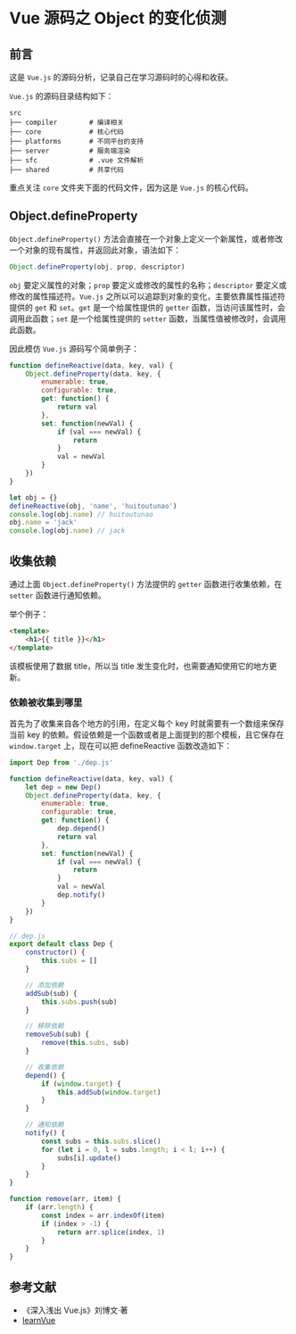 # Vue 源码之 Object 的变化侦测

## 前言

这是 `Vue.js` 的源码分析，记录自己在学习源码时的心得和收获。

`Vue.js` 的源码目录结构如下：
```
src
├── compiler        # 编译相关 
├── core            # 核心代码 
├── platforms       # 不同平台的支持
├── server          # 服务端渲染
├── sfc             # .vue 文件解析
├── shared          # 共享代码
```

重点关注 `core` 文件夹下面的代码文件，因为这是 `Vue.js` 的核心代码。

## Object.defineProperty

`Object.defineProperty()` 方法会直接在一个对象上定义一个新属性，或者修改一个对象的现有属性，并返回此对象，语法如下：
```js
Object.defineProperty(obj, prop, descriptor)
```

`obj` 要定义属性的对象；`prop` 要定义或修改的属性的名称；`descriptor` 要定义或修改的属性描述符。`Vue.js` 之所以可以追踪到对象的变化，主要依靠属性描述符提供的 `get` 和 `set`。`get` 是一个给属性提供的 `getter` 函数，当访问该属性时，会调用此函数；`set` 是一个给属性提供的 `setter` 函数，当属性值被修改时，会调用此函数。

因此模仿 `Vue.js` 源码写个简单例子：
```js
function defineReactive(data, key, val) {
    Object.defineProperty(data, key, {
        enumerable: true,
        configurable: true,
        get: function() {
            return val
        },
        set: function(newVal) {
            if (val === newVal) {
                return
            }
            val = newVal
        }
    })
}

let obj = {}
defineReactive(obj, 'name', 'huitoutunao')
console.log(obj.name) // huitoutunao
obj.name = 'jack'
console.log(obj.name) // jack
```

## 收集依赖

通过上面 `Object.defineProperty()` 方法提供的 `getter` 函数进行收集依赖，在 `setter` 函数进行通知依赖。

举个例子：
```html
<template>
    <h1>{{ title }}</h1>
</template>
```

该模板使用了数据 title，所以当 title 发生变化时，也需要通知使用它的地方更新。

### 依赖被收集到哪里

首先为了收集来自各个地方的引用，在定义每个 key 时就需要有一个数组来保存当前 key 的依赖。假设依赖是一个函数或者是上面提到的那个模板，且它保存在 `window.target` 上，现在可以把 defineReactive 函数改造如下：
```js
import Dep from './dep.js'

function defineReactive(data, key, val) {
    let dep = new Dep()
    Object.defineProperty(data, key, {
        enumerable: true,
        configurable: true,
        get: function() {
            dep.depend()
            return val
        },
        set: function(newVal) {
            if (val === newVal) {
                return
            }
            val = newVal
            dep.notify()
        }
    })
}
```
```js
// dep.js
export default class Dep {
    constructor() {
        this.subs = []
    }

    // 添加依赖
    addSub(sub) {
        this.subs.push(sub)
    }

    // 移除依赖
    removeSub(sub) {
        remove(this.subs, sub)
    }

    // 收集依赖
    depend() {
        if (window.target) {
            this.addSub(window.target)
        }
    }

    // 通知依赖
    notify() {
        const subs = this.subs.slice()
        for (let i = 0, l = subs.length; i < l; i++) {
            subs[i].update()
        }
    }
}

function remove(arr, item) {
    if (arr.length) {
        const index = arr.indexOf(item)
        if (index > -1) {
            return arr.splice(index, 1)
        }
    }
}
```

## 参考文献

- 《深入浅出 Vue.js》刘博文·著
- [learnVue](https://github.com/answershuto/learnVue)